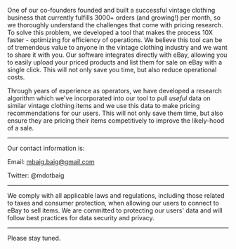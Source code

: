One of our co-founders founded and built a successful vintage clothing business that currently fulfills 3000+ orders (and growing!) per month, so we thoroughly understand the challenges that come with pricing research. To solve this problem, we developed a tool that makes the process 10X faster - optimizing for efficiency of operations. We believe this tool can be of tremendous value to anyone in the vintage clothing industry and we want to share it with you. Our software integrates directly with eBay, allowing you to easily upload your priced products and list them for sale on eBay with a single click. This will not only save you time, but also reduce operational costs. 

Through years of experience as operators, we have developed a research algorithm which we've incorporated into our tool to pull *useful* data on similar vintage clothing items and we use this data to make pricing recommendations for our users. This will not only save them time, but also ensure they are pricing their items competitively to improve the likely-hood of a sale.

-------

Our contact information is:

Email: mbaig.baig@gmail.com

Twitter: @mdotbaig

-------

We comply with all applicable laws and regulations, including those related to taxes and consumer protection, when allowing our users to connect to eBay to sell items. We are committed to protecting our users' data and will follow best practices for data security and privacy.

-------
Please stay tuned.
